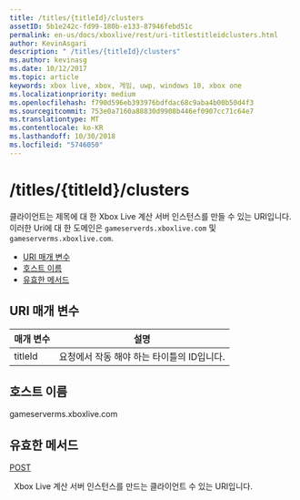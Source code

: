 ```yaml
---
title: /titles/{titleId}/clusters
assetID: 5b1e242c-fd99-180b-e133-87946febd51c
permalink: en-us/docs/xboxlive/rest/uri-titlestitleidclusters.html
author: KevinAsgari
description: " /titles/{titleId}/clusters"
ms.author: kevinasg
ms.date: 10/12/2017
ms.topic: article
keywords: xbox live, xbox, 게임, uwp, windows 10, xbox one
ms.localizationpriority: medium
ms.openlocfilehash: f790d596eb393976bdfdac68c9aba4b00b50d4f3
ms.sourcegitcommit: 753e0a7160a88830d9908b446ef0907cc71c64e7
ms.translationtype: MT
ms.contentlocale: ko-KR
ms.lasthandoff: 10/30/2018
ms.locfileid: "5746050"
---
```

# <a name="titlestitleidclusters"></a>/titles/{titleId}/clusters
클라이언트는 제목에 대 한 Xbox Live 계산 서버 인스턴스를 만들 수 있는 URI입니다. 이러한 Uri에 대 한 도메인은 `gameserverds.xboxlive.com` 및 `gameserverms.xboxlive.com`.
 
  * [URI 매개 변수](#ID4EU)
  * [호스트 이름](#ID4EIB)
  * [유효한 메서드](#ID4EPB)
 
<a id="ID4EU"></a>

 
## <a name="uri-parameters"></a>URI 매개 변수
 
| 매개 변수| 설명| 
| --- | --- | 
| titleId| 요청에서 작동 해야 하는 타이틀의 ID입니다.| 
  
<a id="ID4EIB"></a>

 
## <a name="host-name"></a>호스트 이름
 
gameserverms.xboxlive.com
  
<a id="ID4EPB"></a>

 
## <a name="valid-methods"></a>유효한 메서드
  
[POST](uri-titlestitleidclusters-post.md)
 
&nbsp;&nbsp;Xbox Live 계산 서버 인스턴스를 만드는 클라이언트 수 있는 URI입니다.
   